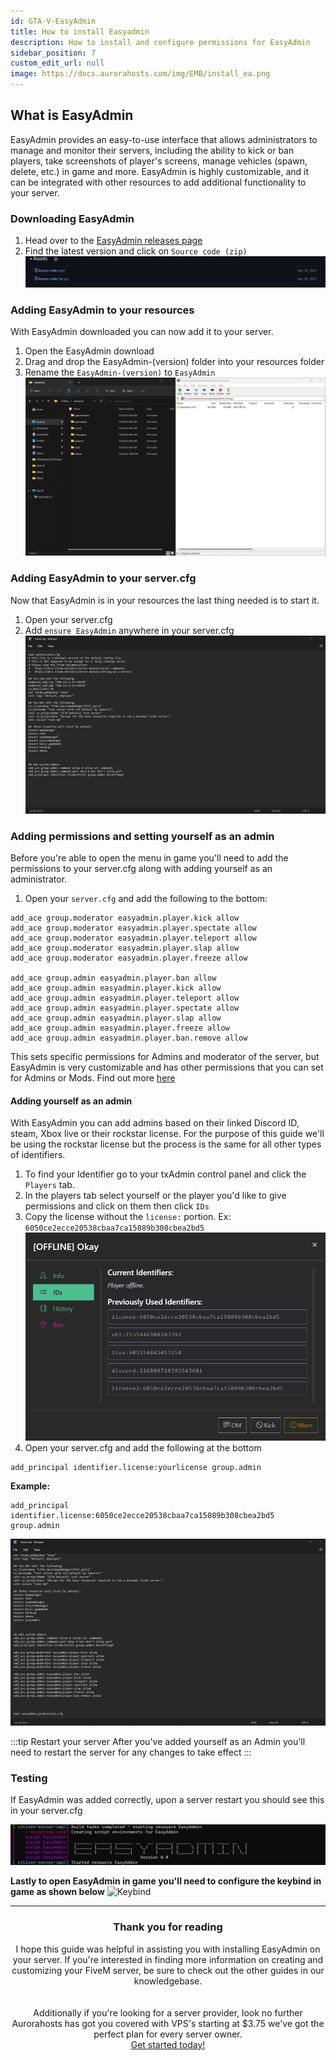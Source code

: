 ```yaml
---
id: GTA-V-EasyAdmin
title: How to install Easyadmin
description: How to install and configure permissions for EasyAdmin
sidebar_position: 7
custom_edit_url: null
image: https://docs.aurorahosts.com/img/EMB/install_ea.png
---
```


## What is EasyAdmin
EasyAdmin provides an easy-to-use interface that allows administrators to manage and monitor their servers,
including the ability to kick or ban players,
take screenshots of player's screens,
manage vehicles (spawn, delete, etc.)
in game and more. EasyAdmin is highly customizable,
and it can be integrated with other resources to add additional functionality to your server.

### Downloading EasyAdmin
1. Head over to the [EasyAdmin releases page](https://github.com/Blumlaut/EasyAdmin/releases/tag/6.91)
2. Find the latest version and click on `Source code (zip)`
![EasyAdmin github download](../../images/VPS/EasyAdmin/1_git.png)

### Adding EasyAdmin to your resources

With EasyAdmin downloaded you can now add it to your server.

1. Open the EasyAdmin download
2. Drag and drop the EasyAdmin-(version) folder into your resources folder
3. Rename the `EasyAdmin-(version)` to `EasyAdmin`
![Adding EasyAdmin to your resources](../../images/VPS/EasyAdmin/2_Adding_resource.gif)

### Adding EasyAdmin to your server.cfg

Now that EasyAdmin is in your resources the last thing needed is to start it.

1. Open your server.cfg 
2. Add `ensure EasyAdmin` anywhere in your server.cfg
![EasyAdmin added to server.cfg](../../images/VPS/EasyAdmin/3_EasyAdmin_servercfg.gif)

### Adding permissions and setting yourself as an admin

Before you're able to open the menu in game you'll need to add the permissions to your server.cfg along with adding yourself as an administrator.

1. Open your `server.cfg` and add the following to the bottom:
```editorconfig
add_ace group.moderator easyadmin.player.kick allow
add_ace group.moderator easyadmin.player.spectate allow
add_ace group.moderator easyadmin.player.teleport allow
add_ace group.moderator easyadmin.player.slap allow
add_ace group.moderator easyadmin.player.freeze allow

add_ace group.admin easyadmin.player.ban allow
add_ace group.admin easyadmin.player.kick allow
add_ace group.admin easyadmin.player.teleport allow
add_ace group.admin easyadmin.player.spectate allow
add_ace group.admin easyadmin.player.slap allow
add_ace group.admin easyadmin.player.freeze allow
add_ace group.admin easyadmin.player.ban.remove	allow
```
This sets specific permissions for Admins and moderator of the server, but EasyAdmin is very customizable and has other permissions that you can set for Admins or Mods. Find out more [here](https://easyadmin.readthedocs.io/en/latest/permissions/)

#### Adding yourself as an admin

With EasyAdmin you can add admins based on their linked Discord ID, steam, Xbox live or their rockstar license. For the purpose of this guide we'll be using the rockstar license but the process is the same for all other types of identifiers.

1. To find your Identifier go to your txAdmin control panel and click the `Players` tab.
2. In the players tab select yourself or the player you'd like to give permissions and click on them then click `IDs`
3. Copy the license without the `license:` portion. Ex: `6050ce2ecce20538cbaa7ca15089b308cbea2bd5`
![Identifiers](../../images/VPS/EasyAdmin/5_Identifiers.png)
4. Open your server.cfg and add the following at the bottom
```editorconfig
add_principal identifier.license:yourlicense group.admin
```
**Example:**
```editorconfig
add_principal identifier.license:6050ce2ecce20538cbaa7ca15089b308cbea2bd5 group.admin
```
![Adding perms](../../images/VPS/EasyAdmin/6_Permissions.gif)

:::tip Restart your server
After you've added yourself as an Admin you'll need to restart the server for any changes to take effect
:::

### Testing
If EasyAdmin was added correctly, upon a server restart you should see this in your server.cfg

![EasyAdmin started](../../images/VPS/EasyAdmin/4_EasyAdmin%20started.png)

**Lastly to open EasyAdmin in game  you'll need to configure the keybind in game as shown below**
![Keybind](../../images/VPS/EasyAdmin/7_keybind.gif)

---
<center><bold><h3>Thank you for reading</h3></bold></center>

<center>I hope this guide was helpful in assisting you with installing EasyAdmin on your server. If you're interested in finding more information on creating and customizing your FiveM server, be sure to check out the other guides in our knowledgebase.</center>
<br></br>
<center>Additionally if you're looking for a server provider, look no further Aurorahosts has got you covered with VPS's starting at $3.75 we've got the perfect plan for every server owner.</center> 
<center><a href="https://aurorahosts.com/vps">Get started today!</a></center>


